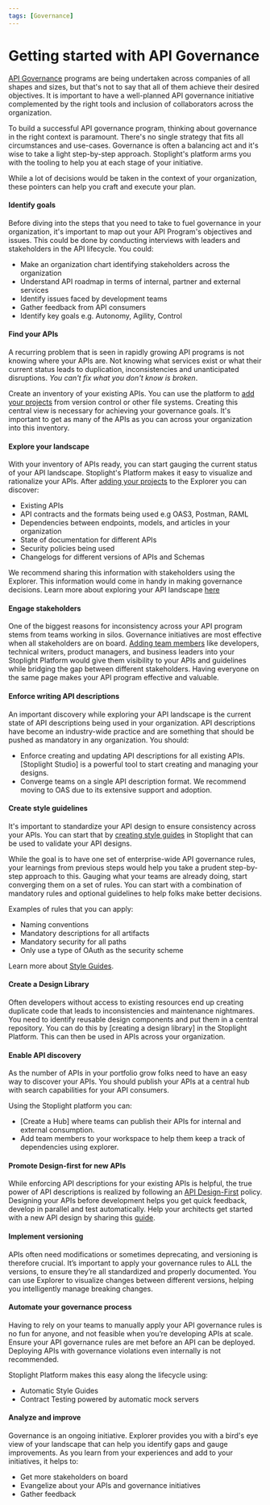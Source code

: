 ```yaml
---
tags: [Governance]
---
```


# Getting started with API Governance

[API Governance]() programs are being undertaken across companies of all shapes and sizes, but that's not to say that all of them achieve their desired objectives. It is important to have a well-planned API governance initiative complemented by the right tools and inclusion of collaborators across the organization. 

To build a successful API governance program, thinking about governance in the right context is paramount. There's no single strategy that fits all circumstances and use-cases. Governance is often a balancing act and it's wise to take a light step-by-step approach. Stoplight's platform arms you with the tooling to help you at each stage of your initiative. 

While a lot of decisions would be taken in the context of your organization, these pointers can help you craft and execute your plan.

#### Identify goals

Before diving into the steps that you need to take to fuel governance in your organization, it's important to map out your API Program's objectives and issues. This could be done by conducting interviews with leaders and stakeholders in the API lifecycle. You could:

- Make an organization chart identifying stakeholders across the organization
- Understand API roadmap in terms of internal, partner and external services
- Identify issues faced by development teams
- Gather feedback from API consumers
- Identify key goals e.g. Autonomy, Agility, Control

#### Find your APIs

A recurring problem that is seen in rapidly growing API programs is not knowing where your APIs are. Not knowing what services exist or what their current status leads to duplication, inconsistencies and unanticipated disruptions. *You can't fix what you don't know is broken*. 

Create an inventory of your existing APIs. You can use the platform to [add your projects]() from version control or other file systems. Creating this central view is necessary for achieving your governance goals. It's important to get as many of the APIs as you can across your organization into this inventory. 

#### Explore your landscape

With your inventory of APIs ready, you can start gauging the current status of your API landscape. Stoplight's Platform makes it easy to visualize and rationalize your APIs. After [adding your projects]() to the Explorer you can discover:

- Existing APIs
- API contracts and the formats being used e.g OAS3, Postman, RAML
- Dependencies between endpoints, models, and articles in your organization
- State of documentation for different APIs
- Security policies being used 
- Changelogs for different versions of APIs and Schemas 

We recommend sharing this information with stakeholders using the Explorer. This information would come in handy in making governance decisions. Learn more about exploring your API landscape [here]()

#### Engage stakeholders

One of the biggest reasons for inconsistency across your API program stems from teams working in silos. Governance initiatives are most effective when all stakeholders are on board. [Adding team members]() like developers, technical writers, product managers, and business leaders into your Stoplight Platform would give them visibility to your APIs and guidelines while bridging the gap between different stakeholders. Having everyone on the same page makes your API program effective and valuable. 

#### Enforce writing API descriptions

An important discovery while exploring your API landscape is the current state of API descriptions being used in your organization. API descriptions have become an industry-wide practice and are something that should be pushed as mandatory in any organization. You should:

- Enforce creating and updating API descriptions for all existing APIs. [Stoplight Studio] is a powerful tool to start creating and managing your designs. 
- Converge teams on a single API description format. We recommend moving to OAS due to its extensive support and adoption. 

#### Create style guidelines 

It's important to standardize your API design to ensure consistency across your APIs. You can start that by [creating style guides]() in Stoplight that can be used to validate your API designs. 

While the goal is to have one set of enterprise-wide API governance rules, your learnings from previous steps would help you take a prudent step-by-step approach to this. Gauging what your teams are already doing, start converging them on a set of rules. You can start with a combination of mandatory rules and optional guidelines to help folks make better decisions. 

Examples of rules that you can apply:

- Naming conventions
- Mandatory descriptions for all artifacts
- Mandatory security for all paths
- Only use a type of OAuth as the security scheme

Learn more about [Style Guides]().

#### Create a Design Library

Often developers without access to existing resources end up creating duplicate code that leads to inconsistencies and maintenance nightmares. You need to identify reusable design components and put them in a central repository. You can do this by [creating a design library] in the Stoplight Platform. This can then be used in APIs across your organization.   

#### Enable API discovery

As the number of APIs in your portfolio grow folks need to have an easy way to discover your APIs. You should publish your APIs at a central hub with search capabilities for your API consumers.

Using the Stoplight platform you can:

- [Create a Hub] where teams can publish their APIs for internal and external consumption.
- Add team members to your workspace to help them keep a track of dependencies using explorer. 

#### Promote Design-first for new APIs

While enforcing API descriptions for your existing APIs is helpful, the true power of API descriptions is realized by following an [API Design-First]() policy. Designing your APIs before development helps you get quick feedback, develop in parallel and test automatically. Help your architects get started with a new API design by sharing this [guide](). 

#### Implement versioning

APIs often need modifications or sometimes deprecating, and versioning is therefore crucial. It’s important to apply your governance rules to ALL the versions, to ensure they’re all standardized and properly documented. You can use Explorer to visualize changes between different versions, helping you intelligently manage breaking changes.

#### Automate your governance process

Having to rely on your teams to manually apply your API governance rules is no fun for anyone, and not feasible when you’re developing APIs at scale. Ensure your API governance rules are met before an API can be deployed. Deploying APIs with governance violations even internally is not recommended.

Stoplight Platform makes this easy along the lifecycle using:
- Automatic Style Guides
- Contract Testing powered by automatic mock servers

#### Analyze and improve

Governance is an ongoing initiative. Explorer provides you with a bird's eye view of your landscape that can help you identify gaps and gauge improvements. As you learn from your experiences and add to your initiatives, it helps to:

- Get more stakeholders on board
- Evangelize about your APIs and governance initiatives 
- Gather feedback
